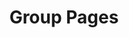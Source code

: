 ---
layout: splash
permalink: /group/
title: "Group Pages"
toc: true
toc_label: "Table of Contents"
toc_icon: "book-reader"
toc_sticky: true
---